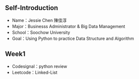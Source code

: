 ## Self-Introduction
* Name：Jessie Chen 陳佳淳
* Major：Businesss Administrator & Big Data Management
* School：Soochow University
* Goal：Using Python to practice Data Structure and Algorithm

## Week1
* Codesignal：python review
* Leetcode：Linked-List
